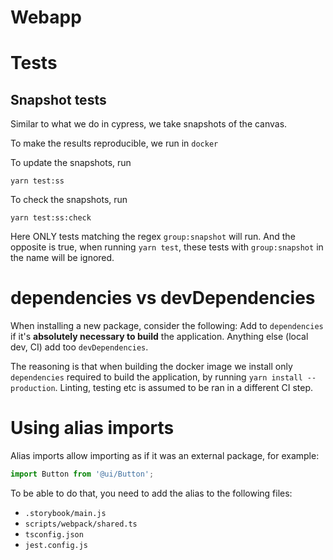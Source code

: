 # Webapp

# Tests
## Snapshot tests
Similar to what we do in cypress, we take snapshots of the canvas.

To make the results reproducible, we run in `docker`

To update the snapshots, run
```
yarn test:ss
```

To check the snapshots, run
```
yarn test:ss:check
```

Here ONLY tests matching the regex `group:snapshot` will run.
And the opposite is true, when running `yarn test`, these tests with `group:snapshot` in the name will be ignored.

# dependencies vs devDependencies
When installing a new package, consider the following:
Add to `dependencies` if it's **absolutely necessary to build** the application.
Anything else (local dev, CI) add too `devDependencies`.

The reasoning is that when building the docker image we install only `dependencies` required to build the application, by running `yarn install --production`.
Linting, testing etc is assumed to be ran in a different CI step.

# Using alias imports
Alias imports allow importing as if it was an external package, for example:
```javascript
import Button from '@ui/Button';
```

To be able to do that, you need to add the alias to the following files:
* `.storybook/main.js`
* `scripts/webpack/shared.ts`
* `tsconfig.json`
* `jest.config.js`
